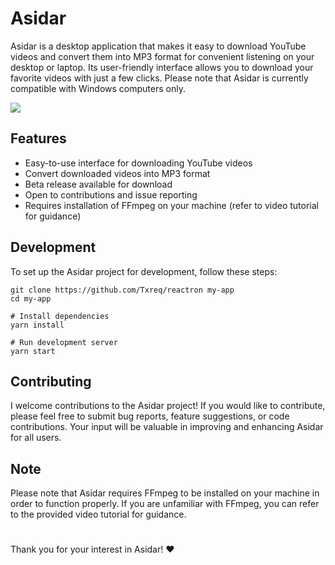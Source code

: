 # Asidar

Asidar is a desktop application that makes it easy to download YouTube videos and convert them into MP3 format for convenient listening on your desktop or laptop. Its user-friendly interface allows you to download your favorite videos with just a few clicks. Please note that Asidar is currently compatible with Windows computers only.

<div>
  <img src="https://i.imgur.com/tXA62j5.png" />
</div>

## Features

- Easy-to-use interface for downloading YouTube videos
- Convert downloaded videos into MP3 format
- Beta release available for download
- Open to contributions and issue reporting
- Requires installation of FFmpeg on your machine (refer to video tutorial for guidance)

## Development

To set up the Asidar project for development, follow these steps:

```
git clone https://github.com/Txreq/reactron my-app
cd my-app

# Install dependencies
yarn install

# Run development server
yarn start
```

## Contributing

I welcome contributions to the Asidar project! If you would like to contribute, please feel free to submit bug reports, feature suggestions, or code contributions. Your input will be valuable in improving and enhancing Asidar for all users.

## Note

Please note that Asidar requires FFmpeg to be installed on your machine in order to function properly. If you are unfamiliar with FFmpeg, you can refer to the provided video tutorial for guidance.

#

Thank you for your interest in Asidar! ♥
